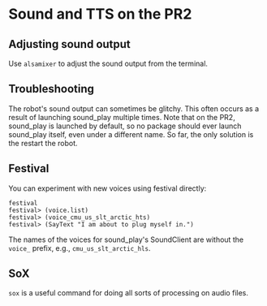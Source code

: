 # Sound and TTS on the PR2

## Adjusting sound output
Use `alsamixer` to adjust the sound output from the terminal.

## Troubleshooting
The robot's sound output can sometimes be glitchy.
This often occurs as a result of launching sound_play multiple times.
Note that on the PR2, sound_play is launched by default, so no package should ever launch sound_play itself, even under a different name.
So far, the only solution is the restart the robot.

## Festival
You can experiment with new voices using festival directly:
```
festival
festival> (voice.list)
festival> (voice_cmu_us_slt_arctic_hts)
festival> (SayText "I am about to plug myself in.")
```

The names of the voices for sound_play's SoundClient are without the `voice_` prefix, e.g., `cmu_us_slt_arctic_hls`.

## SoX
`sox` is a useful command for doing all sorts of processing on audio files.
